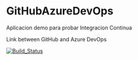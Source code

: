 # GitHubAzureDevOps
Aplicacion demo para probar Integracion Continua

Link between GitHub and Azure DevOps

[![Build_Status](https://dev.azure.com/lenindelarosa/GitHubAzureDevOpsProject/_apis/build/status/lenindelarosafeliz.GitHubAzureDevOps?branchName=main)](https://dev.azure.com/lenindelarosa/GitHubAzureDevOps/_build/latest?definitionId=1&branchName=main)
